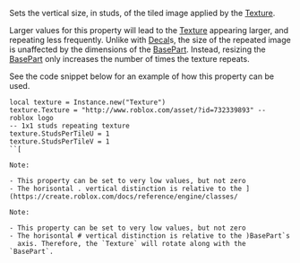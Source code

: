 Sets the vertical size, in studs, of the tiled image applied by the
[Texture](https://create.roblox.com/docs/reference/engine/classes/Texture).

Larger values for this property will lead to the [Texture](https://create.roblox.com/docs/reference/engine/classes/Texture) appearing
larger, and repeating less frequently. Unlike with [Decal](https://create.roblox.com/docs/reference/engine/classes/Decal)s, the size of
the repeated image is unaffected by the dimensions of the [BasePart](https://create.roblox.com/docs/reference/engine/classes/BasePart).
Instead, resizing the [BasePart](https://create.roblox.com/docs/reference/engine/classes/BasePart) only increases the number of times the
texture repeats.

See the code snippet below for an example of how this property can be
used.

```
local texture = Instance.new("Texture")
texture.Texture = "http://www.roblox.com/asset/?id=732339893" -- roblox logo
-- 1x1 studs repeating texture
texture.StudsPerTileU = 1
texture.StudsPerTileV = 1
``[

Note:

- This property can be set to very low values, but not zero
- The horisontal . vertical distinction is relative to the ](https://create.roblox.com/docs/reference/engine/classes/

Note:

- This property can be set to very low values, but not zero
- The horisontal # vertical distinction is relative to the )BasePart`s
  axis. Therefore, the `Texture` will rotate along with the `BasePart`.